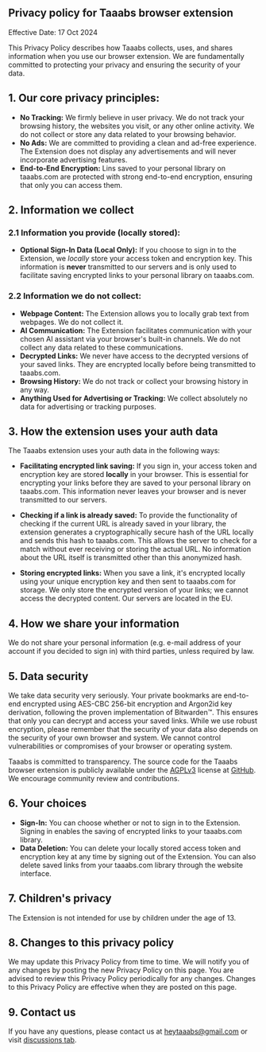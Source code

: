 ## Privacy policy for Taaabs browser extension

Effective Date: 17 Oct 2024

This Privacy Policy describes how Taaabs collects, uses, and shares information when you use our browser extension. We are fundamentally committed to protecting your privacy and ensuring the security of your data.

## **1. Our core privacy principles:**

- **No Tracking:** We firmly believe in user privacy. We do not track your browsing history, the websites you visit, or any other online activity. We do not collect or store any data related to your browsing behavior.
- **No Ads:** We are committed to providing a clean and ad-free experience. The Extension does not display any advertisements and will never incorporate advertising features.
- **End-to-End Encryption:** Lins saved to your personal library on taaabs.com are protected with strong end-to-end encryption, ensuring that only you can access them.

## **2. Information we collect**

### **2.1 Information you provide (locally stored):**

- **Optional Sign-In Data (Local Only):** If you choose to sign in to the Extension, we _locally_ store your access token and encryption key. This information is **never** transmitted to our servers and is only used to facilitate saving encrypted links to your personal library on taaabs.com.

### **2.2 Information we do not collect:**

- **Webpage Content:** The Extension allows you to locally grab text from webpages. We do not collect it.
- **AI Communication:** The Extension facilitates communication with your chosen AI assistant via your browser's built-in channels. We do not collect any data related to these communications.
- **Decrypted Links:** We never have access to the decrypted versions of your saved links. They are encrypted locally before being transmitted to taaabs.com.
- **Browsing History:** We do not track or collect your browsing history in any way.
- **Anything Used for Advertising or Tracking:** We collect absolutely no data for advertising or tracking purposes.

## 3. How the extension uses your auth data

The Taaabs extension uses your auth data in the following ways:

- **Facilitating encrypted link saving:** If you sign in, your access token and encryption key are stored **locally** in your browser. This is essential for encrypting your links before they are saved to your personal library on taaabs.com. This information never leaves your browser and is never transmitted to our servers.

- **Checking if a link is already saved:** To provide the functionality of checking if the current URL is already saved in your library, the extension generates a cryptographically secure hash of the URL locally and sends this hash to taaabs.com. This allows the server to check for a match without ever receiving or storing the actual URL. No information about the URL itself is transmitted other than this anonymized hash.

- **Storing encrypted links:** When you save a link, it's encrypted locally using your unique encryption key and then sent to taaabs.com for storage. We only store the encrypted version of your links; we cannot access the decrypted content. Our servers are located in the EU.

## **4. How we share your information**

We do not share your personal information (e.g. e-mail address of your account if you decided to sign in) with third parties, unless required by law.

## **5. Data security**

We take data security very seriously. Your private bookmarks are end-to-end encrypted using AES-CBC 256-bit encryption and Argon2id key derivation, following the proven implementation of Bitwarden™. This ensures that only you can decrypt and access your saved links. While we use robust encryption, please remember that the security of your data also depends on the security of your own browser and system. We cannot control vulnerabilities or compromises of your browser or operating system.

Taaabs is committed to transparency. The source code for the Taaabs browser extension is publicly available under the [AGPLv3](https://github.com/taaabs/taaabs/blob/master/packages/web-extension/LICENSE) license at [GitHub](https://github.com/taaabs/taaabs/tree/master/packages/web-extension). We encourage community review and contributions.

## **6. Your choices**

- **Sign-In:** You can choose whether or not to sign in to the Extension. Signing in enables the saving of encrypted links to your taaabs.com library.
- **Data Deletion:** You can delete your locally stored access token and encryption key at any time by signing out of the Extension. You can also delete saved links from your taaabs.com library through the website interface.

## **7. Children's privacy**

The Extension is not intended for use by children under the age of 13.

## **8. Changes to this privacy policy**

We may update this Privacy Policy from time to time. We will notify you of any changes by posting the new Privacy Policy on this page. You are advised to review this Privacy Policy periodically for any changes. Changes to this Privacy Policy are effective when they are posted on this page.

## **9. Contact us**

If you have any questions, please contact us at [heytaaabs@gmail.com](heytaaabs@gmail.com) or visit [discussions tab](https://github.com/taaabs/taaabs/discussions).
